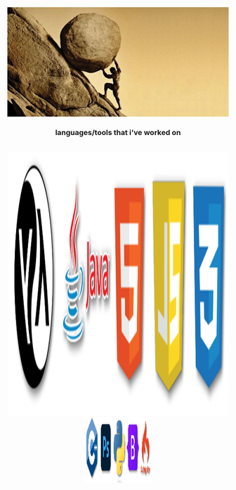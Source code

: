 <!-- main image -->
<div align="center">
    <img src="resources/sisyphus.jpg">
</div>

<!-- tools/languages -->
<h3 align="center">languages/tools that i've worked on</h3>
<br>
<div align="center">
    <img width="800" height="600" src="resources/row1.1.png"><br>
    <img width="150" height="150" src="resources/row1.2.png"><br>
</div>
